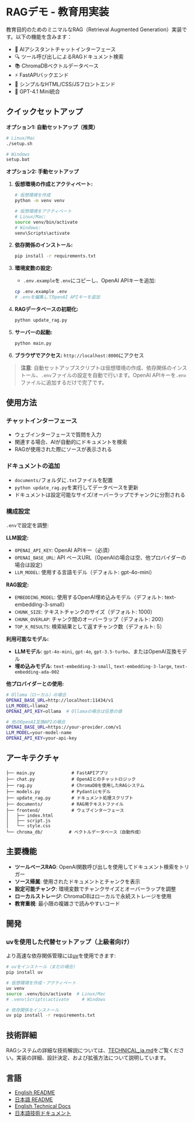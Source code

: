 # RAGデモ - 教育用実装

教育目的のためのミニマルなRAG（Retrieval Augmented Generation）実装です。以下の機能を含みます：

- 🤖 AIアシスタントチャットインターフェース
- 🔍 ツール呼び出しによるRAGドキュメント検索
- 📚 ChromaDBベクトルデータベース
- ⚡ FastAPIバックエンド
- 🎨 シンプルなHTML/CSS/JSフロントエンド
- 🔧 GPT-4.1 Mini統合

## クイックセットアップ

**オプション1: 自動セットアップ（推奨）**
```bash
# Linux/Mac
./setup.sh

# Windows
setup.bat
```

**オプション2: 手動セットアップ**

1. **仮想環境の作成とアクティベート:**
   ```bash
   # 仮想環境を作成
   python -m venv venv

   # 仮想環境をアクティベート
   # Linux/Mac:
   source venv/bin/activate
   # Windows:
   venv\Scripts\activate
   ```

2. **依存関係のインストール:**
   ```bash
   pip install -r requirements.txt
   ```

3. **環境変数の設定:**
   - `.env.example`を`.env`にコピーし、OpenAI APIキーを追加:
   ```bash
   cp .env.example .env
   # .envを編集してOpenAI APIキーを追加
   ```

4. **RAGデータベースの初期化:**
   ```bash
   python update_rag.py
   ```

5. **サーバーの起動:**
   ```bash
   python main.py
   ```

6. **ブラウザでアクセス:**
   `http://localhost:8000`にアクセス

> **注意**: 自動セットアップスクリプトは仮想環境の作成、依存関係のインストール、`.env`ファイルの設定を自動で行います。OpenAI APIキーを`.env`ファイルに追加するだけで完了です。

## 使用方法

### チャットインターフェース
- ウェブインターフェースで質問を入力
- 関連する場合、AIが自動的にドキュメントを検索
- RAGが使用された際にソースが表示される

### ドキュメントの追加
- `documents/`フォルダに`.txt`ファイルを配置
- `python update_rag.py`を実行してデータベースを更新
- ドキュメントは設定可能なサイズ/オーバーラップでチャンクに分割される

### 構成設定
`.env`で設定を調整:

**LLM設定:**
- `OPENAI_API_KEY`: OpenAI APIキー（必須）
- `OPENAI_BASE_URL`: API ベースURL（OpenAIの場合は空、他プロバイダーの場合は設定）
- `LLM_MODEL`: 使用する言語モデル（デフォルト: gpt-4o-mini）

**RAG設定:**
- `EMBEDDING_MODEL`: 使用するOpenAI埋め込みモデル（デフォルト: text-embedding-3-small）
- `CHUNK_SIZE`: テキストチャンクのサイズ（デフォルト: 1000）
- `CHUNK_OVERLAP`: チャンク間のオーバーラップ（デフォルト: 200）
- `TOP_K_RESULTS`: 検索結果として返すチャンク数（デフォルト: 5）

**利用可能なモデル:**
- **LLMモデル**: `gpt-4o-mini`, `gpt-4o`, `gpt-3.5-turbo`、またはOpenAI互換モデル
- **埋め込みモデル**: `text-embedding-3-small`, `text-embedding-3-large`, `text-embedding-ada-002`

**他プロバイダーとの使用:**
```bash
# Ollama（ローカル）の場合
OPENAI_BASE_URL=http://localhost:11434/v1
LLM_MODEL=llama2
OPENAI_API_KEY=ollama  # Ollamaの場合は任意の値

# 他のOpenAI互換APIの場合
OPENAI_BASE_URL=https://your-provider.com/v1
LLM_MODEL=your-model-name
OPENAI_API_KEY=your-api-key
```

## アーキテクチャ

```
├── main.py              # FastAPIアプリ
├── chat.py              # OpenAIとのチャットロジック
├── rag.py               # ChromaDBを使用したRAGシステム
├── models.py            # Pydanticモデル
├── update_rag.py        # ドキュメント処理スクリプト
├── documents/           # RAG用テキストファイル
├── frontend/            # ウェブインターフェース
│   ├── index.html
│   ├── script.js
│   └── style.css
└── chroma_db/          # ベクトルデータベース（自動作成）
```

## 主要機能

- **ツールベースRAG**: OpenAI関数呼び出しを使用してドキュメント検索をトリガー
- **ソース帰属**: 使用されたドキュメントとチャンクを表示
- **設定可能チャンク**: 環境変数でチャンクサイズとオーバーラップを調整
- **ローカルストレージ**: ChromaDBはローカルで永続ストレージを使用
- **教育重視**: 最小限の複雑さで読みやすいコード

## 開発

### uvを使用した代替セットアップ（上級者向け）
より高速な依存関係管理には[uv](https://github.com/astral-sh/uv)を使用できます:
```bash
# uvをインストール（まだの場合）
pip install uv

# 仮想環境を作成・アクティベート
uv venv
source .venv/bin/activate  # Linux/Mac
# .venv\Scripts\activate     # Windows

# 依存関係をインストール
uv pip install -r requirements.txt
```

## 技術詳細

RAGシステムの詳細な技術解説については、[TECHNICAL_ja.md](TECHNICAL_ja.md)をご覧ください。実装の詳細、設計決定、および拡張方法について説明しています。

## 言語

- [English README](README.md)
- [日本語 README](README_ja.md)
- [English Technical Docs](TECHNICAL.md)
- [日本語技術ドキュメント](TECHNICAL_ja.md)